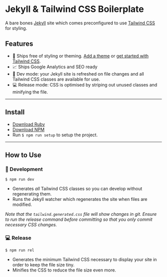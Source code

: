 # Jekyll & Tailwind CSS Boilerplate

A bare bones [Jekyll](https://jekyllrb.com/) site which comes preconfigured to use [Tailwind CSS](https://tailwindcss.com/) for styling.

## Features

- 🤍 Ships free of styling or theming. [Add a theme](https://jekyllrb.com/resources/) or [get started with Tailwind CSS](https://tailwindcss.com/docs/utility-first/).
- 📈 Ships Google Analytics and SEO ready
- 🍕 Dev mode: your Jekyll site is refreshed on file changes and all Tailwind CSS classes are available for use.
- 💻 Release mode: CSS is optimised by striping out unused classes and minifying the file.

---

## Install

- [Download Ruby](https://www.ruby-lang.org/en/downloads/)
- [Download NPM](https://www.npmjs.com/get-npm)
- Run `$ npm run setup` to setup the project.

---

## How to Use

### 🍕 Development

```$ npm run dev```

- Generates _all_ Tailwind CSS classes so you can develop without regenerating them.
- Runs the Jekyll watcher which regenerates the site when files are modified.

*Note that the `tailwind.generated.css` file will show changes in git. Ensure to run the release command before committing so that you only commit necessary CSS changes.*

### 💻 Release

```$ npm run rel```

- Generates the minimum Tailwind CSS necessary to display your site in order to keep the file size tiny.
- Minifies the CSS to reduce the file size even more.
